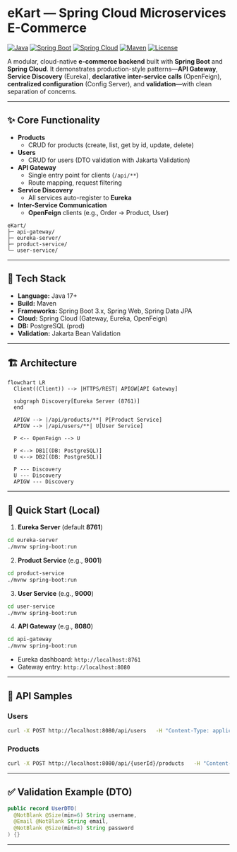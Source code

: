 # eKart — Spring Cloud Microservices E-Commerce

[![Java](https://img.shields.io/badge/Java-17%2B-blue)]()
[![Spring Boot](https://img.shields.io/badge/Spring%20Boot-3.x-brightgreen)]()
[![Spring Cloud](https://img.shields.io/badge/Spring%20Cloud-202x--x-success)]()
[![Maven](https://img.shields.io/badge/Maven-3.x-orange)]()
[![License](https://img.shields.io/badge/License-MIT-lightgrey)]()

A modular, cloud-native **e-commerce backend** built with **Spring Boot** and **Spring Cloud**. It demonstrates production-style patterns—**API Gateway**, **Service Discovery** (Eureka), **declarative inter-service calls** (OpenFeign), **centralized configuration** (Config Server), and **validation**—with clean separation of concerns.

---

## ✨ Core Functionality

- **Products**
  - CRUD for products (create, list, get by id, update, delete)
- **Users**
  - CRUD for users (DTO validation with Jakarta Validation)
- **API Gateway**
  - Single entry point for clients (`/api/**`)
  - Route mapping, request filtering
- **Service Discovery**
  - All services auto-register to **Eureka**
- **Inter-Service Communication**
  - **OpenFeign** clients (e.g., Order → Product, User)


```
eKart/
├─ api-gateway/           
├─ eureka-server/         
├─ product-service/               
└─ user-service/ 
```

---

## 🧰 Tech Stack

- **Language:** Java 17+
- **Build:** Maven
- **Frameworks:** Spring Boot 3.x, Spring Web, Spring Data JPA
- **Cloud:** Spring Cloud (Gateway, Eureka, OpenFeign)
- **DB:** PostgreSQL (prod)
- **Validation:** Jakarta Bean Validation

---

## 🏗️ Architecture

```mermaid
flowchart LR
  Client((Client)) --> |HTTPS/REST| APIGW[API Gateway]

  subgraph Discovery[Eureka Server (8761)]
  end

  APIGW --> |/api/products/**| P[Product Service]
  APIGW --> |/api/users/**| U[User Service]

  P <-- OpenFeign --> U

  P <--> DB1[(DB: PostgreSQL)]
  U <--> DB2[(DB: PostgreSQL)]

  P --- Discovery
  U --- Discovery
  APIGW --- Discovery
```

---

## 🚀 Quick Start (Local)

1) **Eureka Server** (default **8761**)
```bash
cd eureka-server
./mvnw spring-boot:run
```

2) **Product Service** (e.g., **9001**)
```bash
cd product-service
./mvnw spring-boot:run
```

3) **User Service** (e.g., **9000**)
```bash
cd user-service
./mvnw spring-boot:run
```

4) **API Gateway** (e.g., **8080**)
```bash
cd api-gateway
./mvnw spring-boot:run
```

- Eureka dashboard: `http://localhost:8761`
- Gateway entry: `http://localhost:8080`

---

## 🧪 API Samples

### Users
```bash
curl -X POST http://localhost:8080/api/users   -H "Content-Type: application/json"   -d '{"username":"john","email":"john@example.com","password":"Secret@123"}'
```

### Products
```bash
curl -X POST http://localhost:8080/api/{userId}/products   -H "Content-Type: application/json"   -d '{"name":"iphone17","category":"phone","description":"new technology","price":59000}'

```

---

## ✅ Validation Example (DTO)

```java
public record UserDTO(
  @NotBlank @Size(min=6) String username,
  @Email @NotBlank String email,
  @NotBlank @Size(min=8) String password
) {}
```

---
